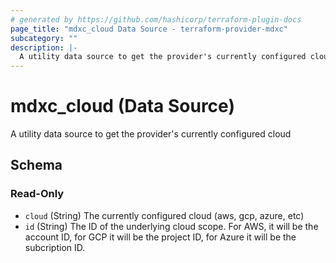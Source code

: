 ```yaml
---
# generated by https://github.com/hashicorp/terraform-plugin-docs
page_title: "mdxc_cloud Data Source - terraform-provider-mdxc"
subcategory: ""
description: |-
  A utility data source to get the provider's currently configured cloud
---
```


# mdxc_cloud (Data Source)

A utility data source to get the provider's currently configured cloud



<!-- schema generated by tfplugindocs -->
## Schema

### Read-Only

- `cloud` (String) The currently configured cloud (aws, gcp, azure, etc)
- `id` (String) The ID of the underlying cloud scope. For AWS, it will be the account ID, for GCP it will be the project ID, for Azure it will be the subcription ID.


